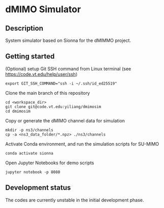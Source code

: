 # dMIMO Simulator

## Description
System simulator based on Sionna for the dMIMMO project.

## Getting started

(Optional) setup Git SSH command from Linux terminal (see https://code.vt.edu/help/user/ssh)
```
export GIT_SSH_COMMAND="ssh -i ~/.ssh/id_ed25519"
```
Clone the main branch of this repository
```
cd <workspace_dir>
git clone git@code.vt.edu:yiliang/dmimosim
cd dmimosim
```
Copy or generate the dMIMO channel data for simulation
```
mkdir -p ns3/channels
cp -a <ns3_data_folder/*.npz> ./ns3/channels
```
Activate Conda environment, and run the simulation scripts for SU-MIMO
```
conda activate sionna
```
Open Jupyter Notebooks for demo scripts
```
jupyter notebook -p 8080
```

## Development status

The codes are currently unstable in the initial development phase.





